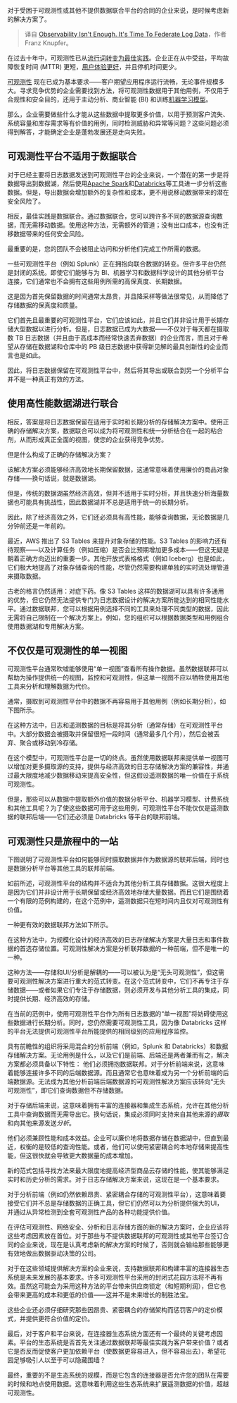 
<!--
title: 可观测性还不够，是时候联合日志数据了
cover: https://cdn.thenewstack.io/media/2025/01/2382f5c2-log.jpg
-->

对于受困于可观测性或其他不提供数据联合平台的合同的企业来说，是时候考虑新的解决方案了。

> 译自 [Observability Isn't Enough. It's Time To Federate Log Data](https://thenewstack.io/observability-isnt-enough-its-time-to-federate-log-data/)，作者 Franz Knupfer。

在过去十年中，可观测性已从[流行词转变为最佳实践](https://devops.com/observability-matters-but-are-you-observing-the-right-things/)。企业正在从中受益，平均故障恢复时间 (MTTR) 更短，[用户体验更好](https://intellyx.com/2024/11/20/in-todays-real-time-multicloud-world-who-owns-the-customer-experience/)，并且停机时间更少。

[可观测性](https://thenewstack.io/observability/) 现在已成为基本要求——客户期望应用程序运行流畅，无论事件规模多大。寻求竞争优势的企业需要找到方法，将可观测性数据用于其他用例，不仅用于合规性和安全目的，还用于主动分析、商业智能 (BI) 和训练[机器学习模型](https://thenewstack.io/llm/)。

那么，企业需要做些什么才能从这些数据中提取更多价值，以用于预测客户流失、系统容量和库存需求等有价值的用例，同时检测威胁和异常等问题？这些问题必须得到解答，才能确定企业是蓬勃发展还是走向失败。

## 可观测性平台不适用于数据联合

对于已经主要将日志数据发送到可观测性平台的企业来说，一个潜在的第一步是将数据导出到数据湖，然后使用[Apache Spark](https://thenewstack.io/apple-comet-brings-fast-vector-processing-to-apache-spark/)和[Databricks](https://thenewstack.io/snowflake-databricks-and-the-fight-for-apache-iceberg-tables/)等工具进一步分析这些数据。但是，导出数据会增加额外的复杂性和成本，更不用说移动数据带来的潜在安全风险了。

相反，最佳实践是数据联合。通过数据联合，您可以跨许多不同的数据源查询数据，而无需移动数据。使用这种方法，无需额外的管道；没有出口成本，也没有迁移数据带来的任何安全风险。

最重要的是，您的团队不会被阻止访问和分析他们完成工作所需的数据。

一些可观测性平台（例如 Splunk）正在拥抱向联合数据的转变。但许多平台仍然是封闭的系统。即使它们能够与为 BI、机器学习和数据科学设计的其他分析平台连接，它们通常也不会拥有这些用例所需的高保真度、长期数据。

这是因为首先保留数据的时间通常太昂贵，并且降采样等做法很常见，从而降低了存储数据的保真度和质量。

它们首先且最重要的可观测性平台，它们应该如此，并且它们并非设计用于长期存储大型数据以进行分析。但是，日志数据已成为大数据——不仅对于每天都在摄取数 TB 日志数据（并且由于高成本而经常快速丢弃数据）的企业而言，而且对于希望从存储在数据湖和仓库中的 PB 级日志数据中获得新见解的最具创新性的企业而言也是如此。

因此，将日志数据保留在可观测性平台中，然后将其导出或联合到另一个分析平台并不是一种真正有效的方法。

## 使用高性能数据湖进行联合

相反，答案是将日志数据保留在适用于实时和长期分析的存储解决方案中。使用正确的存储解决方案，数据联合可以成为将可观测性和统一分析结合在一起的粘合剂，从而形成真正全面的视图，使您的企业获得竞争优势。

但是什么构成了正确的存储解决方案？

该解决方案必须能够经济高效地长期保留数据，这通常意味着使用廉价的商品对象存储——换句话说，就是数据湖。

但是，传统的数据湖虽然经济高效，但并不适用于实时分析，并且快速分析海量数据也可能具有挑战性，因此数据湖并不总是适用于统一的长期分析。

因此，除了经济高效之外，它们还必须具有高性能，能够查询数据，无论数据是几分钟前还是一年前的。

最近，AWS 推出了 S3 Tables 来提升对象存储的性能。S3 Tables 的影响力还有待观察——以及计算任务（例如压缩）是否会比预期增加更多成本——但这无疑是朝着正确方向迈出的重要一步。其他开放式表格格式（例如 Iceberg）也是如此，它们极大地提高了对象存储查询的性能，尽管仍然需要构建单独的实时流处理管道来摄取数据。

古老的格言仍然适用：对症下药。像 S3 Tables 这样的数据湖可以具有许多通用的优势，但它仍然无法提供专门为日志数据设计的解决方案所能达到的相同性能水平。通过数据联邦，您可以根据用例选择不同的工具来处理不同类型的数据，因此无需将自己限制在一个解决方案上。例如，您的组织可以根据数据类型和用例组合使用数据湖和专用解决方案。


## 不仅仅是可观测性的单一视图

可观测性平台通常吹嘘能够使用“单一视图”查看所有操作数据。虽然数据联邦可以帮助为操作提供统一的视图，监控和可观测性，但这单一视图不应以牺牲使用其他工具来分析和理解数据为代价。

通常，摄取到可观测性平台中的数据不再容易用于其他用例（例如长期分析），如下图所示。

在这种方法中，日志和遥测数据的目标是将其分析（通常存储）在可观测性平台中。大部分数据会被摄取并保留很短一段时间（通常最多几个月），然后会被丢弃、聚合或移动到冷存储。

在这个模型中，可观测性平台是一切的终点。虽然使用数据联邦来提供单一视图可以增加对更多摄取源的支持，提供与经济高效的日志存储解决方案的兼容性，并通过最大限度地减少数据移动来提高安全性，但这假设遥测数据的唯一价值在于系统可观测性。

但是，那些可以从数据中提取额外价值的数据分析平台、机器学习模型、计费系统和其他工具呢？为了使这些数据可用于这些用例，可观测性平台不能仅仅是遥测数据的联邦后端——它们还必须是 Databricks 等平台的联邦前端。


## 可观测性只是旅程中的一站

下图说明了可观测性平台如何能够同时摄取数据并作为数据源的联邦后端，同时也是数据分析平台等其他工具的联邦前端。

如前所述，可观测性平台的结构并不适合为其他分析工具存储数据。这很大程度上是因为它们并非设计用于长期保留或经济高效地存储大量数据。而且它们是围绕着一个有限的范例构建的，在这个范例中，遥测数据只在短时间内且仅对可观测性有价值。

一种更有效的数据联邦方法如下所示。

在这种方法中，为规模化设计的经济高效的日志存储解决方案是大量日志和事件数据的首选存储位置。可观测性解决方案是分析联邦数据的一种前端，但不是唯一的一种。

这种方法——存储和UI/分析是解耦的——可以被认为是“无头可观测性”，但这需要可观测性解决方案进行重大的范式转变。在这个范式转变中，它们不再专注于存储数据——或者如果它们专注于存储数据，则必须开发与其他分析工具的集成，同时提供长期、经济高效的存储。

在当前的范例中，使用可观测性平台作为所有日志数据的“单一视图”将妨碍使用这些数据进行长期分析。同时，您仍然需要可观测性工具，因为像 Databricks 这样的平台无法提供可观测性平台所能提供的相同级别的应用程序监控。

具有前瞻性的组织将采用混合的分析前端（例如，Splunk 和 Databricks）和数据存储解决方案。无论用例是什么，以及它们是前端、后端还是两者兼而有之，解决方案都必须具备以下特性：
他们必须拥抱数据联邦。对于分析前端来说，这意味着能够连接许多不同的后端数据源。而且通常它也意味着成为另一个分析前端的后端数据源。无法成为其他分析前端后端数据源的可观测性解决方案应该转向“无头可观测性”，即它们查询数据但不存储数据。

对于存储后端来说，这意味着拥有丰富的连接器和集成生态系统，允许在其他分析工具中查询数据而无需导出它。换句话说，集成必须同时支持来自其他来源的*摄取*和向其他来源发送*分析*。

他们必须兼顾性能和成本效益。企业可以廉价地将数据存储在数据湖中，但直到最近，权衡的是较低的查询性能。或者，他们可以使用紧密耦合的本地存储来提高性能，但这很快就会导致更大数据量的成本增加。

新的范式包括寻找方法来最大限度地提高经济型商品云存储的性能，使其能够满足实时和历史分析的需求。对于日志存储解决方案来说，这现在是一个基本要求。

对于分析前端（例如仍然依赖昂贵、紧密耦合存储的可观测性平台），这意味着要接受它们并不总是存储数据的正确工具，但它们仍然可以为分析提供强大的UI，并通过从异常检测到全套可观测性产品的各种功能提供价值。

在评估可观测性、网络安全、分析和日志存储方面的新的解决方案时，企业应该将这些考虑因素放在首位。对于那些与不提供数据联邦的可观测性或其他平台签订合同的企业来说，现在是认真考虑新的解决方案的时候了，否则就会输给那些能够更有效地做出数据驱动决策的公司。

对于在这些领域提供解决方案的企业来说，支持数据联邦和构建丰富的连接器生态系统是未来发展的基本要求。许多可观测性平台采用的封闭式花园方法将不再有效。虽然这可能会为采用这种方法的平台带来供应商锁定（和短期利润），但它也会带来更高的成本和更低的价值——这并不是未来增长的制胜法宝。

这些企业还必须仔细研究那些因昂贵、紧密耦合的存储架构而惩罚客户的定价模式，并提供更符合价值的定价。

最后，对于客户和平台来说，在连接器生态系统方面还有一个最终的关键考虑因素。平台的生态系统是否首先关注通过数据联邦等最佳实践为客户带来价值？或者它是否反而促使客户更加依赖平台（使数据更容易进入，但不容易出去），希望花园足够吸引人以至于可以隐藏围墙？

最终，重要的不是生态系统的规模，而是它包含的连接器是否允许您的团队在需要的时候和地点使用数据。这意味着利用这些生态系统来扩展遥测数据的价值，超越可观测性。
